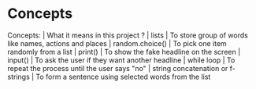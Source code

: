 # Concepts

Concepts:                                |     What it means in this project ?
                                         |
lists                                    |     To store group of words like names, actions and places
                                         |
random.choice()                          |     To pick one item randomly from a list
                                         |
print()                                  |     To show the fake headline on the screen
                                         |
input()                                  |     To ask the user if they want another headline
                                         |
while loop                               |     To repeat the process until the user says "no"
                                         |
string concatenation or f- strings       |     To form a sentence using selected words from the list
